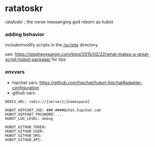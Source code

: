 # ratatoskr
ratatoskr ; the norse messanging god reborn as hubot


### adding behavior

include/modify scripts in the [/scripts](/scripts) directory. 

see: https://stephenyeargin.com/blog/2015/02/22/what-makes-a-great-script-hubot-package/ for tips



### envvars

* hipchat vars: https://github.com/hipchat/hubot-hipchat#adapter-configuration
* github vars: 

```
REDIS_URL: redis://{server}/{namespace}

HUBOT_HIPCHAT_JUD: ###_####@chat.hipchat.com
HUBOT_HIPCHAT_PASSWORD: ...
HUBOT_LOG_LEVEL: debug

HUBOT_GITHUB_TOKEN:
HUBOT_GITHUB_USER:
HUBOT_GITHUB_ORG:
HUBOT_GITHUB_API:
```

